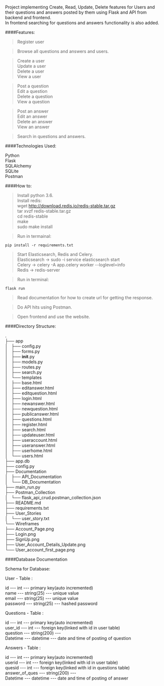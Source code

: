 Project implementing Create, Read, Update, Delete features for Users and their questions and answers posted by them using Flask and API from backend and frontend.   
In frontend searching for questions and answers functionality is also added.

####Features:
>Register user

>Browse all questions and answers and users.    

>Create a user              
>Update a user     
>Delete a user  
>View a user              

>Post a question              
>Edit a question     
>Delete a question  
>View a question              

>Post an answer              
>Edit an answer     
>Delete an answer  
>View an answer              

>Search in questions and answers.   


####Technologies Used:

Python  
Flask   
SQLAlchemy  
SQLite  
Postman     

####How to:     
>Install python 3.6.    
>Install redis:     
    wget http://download.redis.io/redis-stable.tar.gz       
    tar xvzf redis-stable.tar.gz        
    cd redis-stable     
    make    
    sudo make install   

>Run in termainal:  

    pip install -r requirements.txt     

>Start Elasticsearch, Redis and Celery.     
    Elasticsearch -> sudo -i service elasticsearch start    
    Celery -> celery -A app.celery worker --loglevel=info   
    Redis -> redis-server   

>Run in terminal:   
    
    flask run   

>Read documentation for how to create url for getting the response.     

>Do API hits using Postman.     

>Open frontend and use the website.     


####Directory Structure:        
          
.   
├── app     
│   ├── config.py   
│   ├── forms.py    
│   ├── __init__.py     
│   ├── models.py   
│   ├── routes.py   
│   ├── search.py   
│   └── templates   
│       ├── base.html   
│       ├── editanswer.html     
│       ├── editquestion.html   
│       ├── login.html  
│       ├── newanswer.html  
│       ├── newquestion.html    
│       ├── publicanswer.html   
│       ├── questions.html  
│       ├── register.html   
│       ├── search.html     
│       ├── updateuser.html     
│       ├── useraccount.html    
│       ├── useranswer.html     
│       ├── userhome.html       
│       └── users.html      
├── app.db  
├── config.py   
├── Documentation   
│   ├── API_Documentation   
│   └── DB_Documentation    
├── main_run.py     
├── Postman_Collection      
│   └── flask_api_crud.postman_collection.json  
├── README.md   
├── requirements.txt    
├── User_Stories    
│   └── user_story.txt  
└── Wireframes  
    ├── Account_Page.png    
    ├── Login.png   
    ├── SignUp.png  
    ├── User_Account_Details_Update.png     
    └── User_account_first_page.png     
            
    
####Database Documentation      
    
Schema for Database:    
    
User - Table :  
    
id          --- int            --- primary key(auto incremented)    
name        --- string(25)     --- unique value     
email       --- string(25)     --- unique value     
password    --- string(25)     --- hashed password  
    

Questions - Table :     
    
id          --- int            --- primary key(auto incremented)    
user_id     --- int            --- foreign key(linked with id in user table)    
question    --- string(200)    ---  
Datetime    --- datetime       --- date and time of posting of question     
        
Answers - Table :   
    
id                  --- int            --- primary key(auto incremented)    
userid              --- int            --- foreign key(linked with id in user table)    
quesid              --- int            --- foreign key(linked with id in questions table)   
answer_of_ques      --- string(200)    ---  
Datetime            --- datetime       --- date and time of posting of answer   



      
      
      
    
